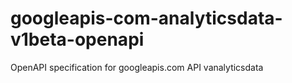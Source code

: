 # googleapis-com-analyticsdata-v1beta-openapi
OpenAPI specification for googleapis.com API vanalyticsdata
